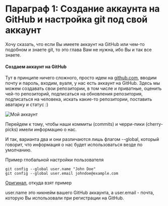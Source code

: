 # Параграф 1: Создание аккаунта на GitHub и настройка git под свой аккаунт

Хочу сказать, что если Вы имеете аккаунт на GitHub или чем-то подобном и знаете git, то это глава Вам не нужна, ибо Вы и так все знаете.

#### Создаем аккаунт на GitHub

Тут в принципе ничего сложного, просто идем на [github.com](https://github.com/), вводим почту и пароль, входим, вуаля, у нас есть аккаунт на GitHub. Здесь мы можем создавать свои репозитории, в том числе и приватные, оценить чей-то репозиторий, подписаться на обновления репозитория, подписаться на человека, искать какие-то репозитории, поставить аватарку и статус :)

![Мой аккаунт](https://github.com/Roker2/BookAboutBuilding/raw/master/%D0%93%D0%BB%D0%B0%D0%B2%D0%B0%202%20git%2C%20%D1%81%20%D1%87%D0%B5%D0%BC%20%D0%B5%D0%B3%D0%BE%20%D0%B5%D0%B4%D1%8F%D1%82%20%D0%B8%20%D0%B7%D0%B0%D1%87%D0%B5%D0%BC%20%D0%BE%D0%BD/images/1.png)

Перейдем к тому, чтобы наши коммиты (commits) и черри-пики (cherry-picks) имели информацию о нас.

И так, варианта два и они различаются лишь флагом --global, который говорит, что информация о нас будет использоваться везде по умолчанию.

Пример глобальной настройки пользователя

```git
git config --global user.name "John Doe"
git config --global user.email johndoe@example.com
```

[Оригинал](https://git-scm.com/book/ru/v2/%D0%92%D0%B2%D0%B5%D0%B4%D0%B5%D0%BD%D0%B8%D0%B5-%D0%9F%D0%B5%D1%80%D0%B2%D0%BE%D0%BD%D0%B0%D1%87%D0%B0%D0%BB%D1%8C%D0%BD%D0%B0%D1%8F-%D0%BD%D0%B0%D1%81%D1%82%D1%80%D0%BE%D0%B9%D0%BA%D0%B0-Git), откуда взят пример

user.name это никнейм вашего GitHub аккаунта, а user.email - почта, которую Вы использовали при регистрации на GitHub.